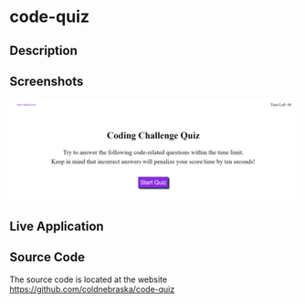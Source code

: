 # code-quiz

## Description


## Screenshots
![Alt text](./assets/images/image.png)

## Live Application


## Source Code
The source code is located at the website https://github.com/coldnebraska/code-quiz

